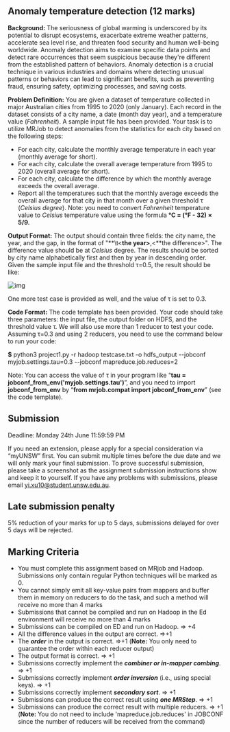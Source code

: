 ## Anomaly temperature detection (12 marks)

**Background:** The seriousness of global warming is underscored by its potential to disrupt ecosystems, exacerbate extreme weather patterns, accelerate sea level rise, and threaten food security and human well-being worldwide. Anomaly detection aims to examine specific data points and detect rare occurrences that seem suspicious because they're different from the established pattern of behaviors. Anomaly detection is a crucial technique in various industries and domains where detecting unusual patterns or behaviors can lead to significant benefits, such as preventing fraud, ensuring safety, optimizing processes, and saving costs. 

**Problem Definition:** You are given a dataset of temperature collected in major Australian cities from 1995 to 2020 (only January). Each record in the dataset consists of a city name, a date (month day year), and a temperature value (*Fahrenheit*). A sample input file has been provided. Your task is to utilize MRJob to detect anomalies from the statistics for each city based on the following steps:

- For each city, calculate the monthly average temperature in each year (monthly average for short).
- For each city, calculate the overall average temperature from 1995 to 2020 (overall average for short).
- For each city, calculate the difference by which the monthly average exceeds the overall average.
- Report all the temperatures such that the monthly average exceeds the overall average for that city in that month over a given threshold τ (*Celsius degree*). Note: you need to convert *Fahrenheit* temperature value to *Celsius* temperature value using the formula **°C = (°F - 32) × 5/9.**

**Output Format:** The output should contain three fields: the city name, the year, and the gap, in the format of "<the city name>**\t<**the year>**,<**the difference>". The difference value should be at *Celsius* degree. The results should be sorted by city name alphabetically first and then by year in descending order. Given the sample input file and the threshold τ=0.5, the result should be like:

![img](https://static.au.edusercontent.com/files/I0NF3XhVbjUjNDGUb0Ztcx10)

One more test case is provided as well, and the value of τ is set to 0.3. 

**Code Format:** The code template has been provided. Your code should take three parameters: the input file, the output folder on HDFS, and the threshold value τ. We will also use more than 1 reducer to test your code. Assuming τ=0.3 and using 2 reducers, you need to use the command below to run your code:

**$** python3 project1.py -r hadoop testcase.txt -o hdfs_output --jobconf myjob.settings.tau=0.3 --jobconf mapreduce.job.reduces=2

Note: You can access the value of τ in your program like “**tau = jobconf_from_env('myjob.settings.tau')**”, and you need to import **jobconf_from_env** by “**from mrjob.compat import jobconf_from_env**” (see the code template). 

## **Submission**

Deadline: Monday 24th June 11:59:59 PM

If you need an extension, please apply for a special consideration via “myUNSW” first. You can submit multiple times before the due date and we will only mark your final submission. To prove successful submission, please take a screenshot as the assignment submission instructions show and keep it to yourself. If you have any problems with submissions, please email [yi.xu10@student.unsw.edu.au](mailto:yi.xu10@student.unsw.edu.au). 

## **Late submission penalty**

5% reduction of your marks for up to 5 days, submissions delayed for over 5 days will be rejected.

## **Marking Criteria**

- You must complete this assignment based on MRjob and Hadoop. Submissions only contain regular Python techniques will be marked as 0.
- You cannot simply emit all key-value pairs from mappers and buffer them in memory on reducers to do the task, and such a method will receive no more than 4 marks
- Submissions that cannot be compiled and run on Hadoop in the Ed environment will receive no more than 4 marks
- Submissions can be compiled on ED and run on Hadoop. => +4
- All the difference values in the output are correct. =>+1
- The ***order*** in the output is correct. =>+1 (**Note:** You only need to guarantee the order within each reducer output)
- The output format is correct. => +1
- Submissions correctly implement the ***combiner or in-mapper combing***. => +1
- Submissions correctly implement ***order inversion*** (i.e., using special keys). => +1
- Submissions correctly implement ***secondary sort***. => +1
- Submissions can produce the correct result using ***one MRStep***. => +1
- Submissions can produce the correct result with multiple reducers. => +1 (**Note:** You do not need to include 'mapreduce.job.reduces' in JOBCONF since the number of reducers will be received from the command)